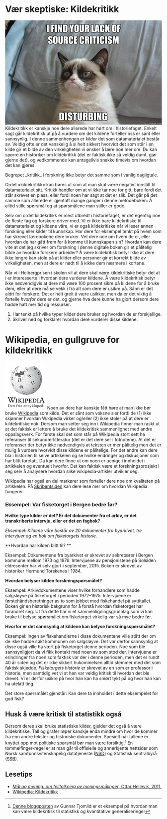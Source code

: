 # Vær skeptiske: Kildekritikk

<img class="right medium" src="../images/sourcecriticism.jpg" alt="Kildekritisk katt">Kildekritikk er kanskje noe dere allerede har hørt om i historiefaget. Enkelt sagt går kildekritikk ut på å vurdere om det kildene forteller oss er sant eller sannsynlig. I denne sammenhengen er _kilder_ det som datamaterialet består av. Veldig ofte er det vanskelig å si helt sikkert hvorvidt det som står i en kilde gir et bilde av den virkeligheten vi ønsker å lære noe mer om. Du kan spørre en historiker om kildekritikk (det er faktisk ikke så veldig dumt, gjør gjerne det), og vedkommende kan antagelivis snakke timevis om hvordan det kan gjøres.

<div class="boks">Begrepet _kritikk_ i forskning ikke betyr det samme som i vanlig dagligtale.</div>

Ordet «kildekritikk» kan høres ut som at man skal være negativt innstilt til datamaterialet sitt. Kritikk handler om at vi ikke tar noe for gitt, bare fordi det står skrevet en plass, eller fordi noen har sagt at det er slik. Det går på det samme som allerede er gjentatt mange ganger i denne metodeboken: Å alltid stille spørsmål og at spørsmålene man stiller er gode.

Selv om ordet kildekritikk er mest utbredt i historiefaget, er det egentlig noe de fleste fag og forskere driver med. Vi er ikke bare kildekritiske til datamaterialet og kildene våre, vi er også kildekritiske når vi leser annen forskning eller kilder til kunnskap. Har dere for eksempel tenkt på hvem som har skrevet lærebøkene dere bruker. Vet dere noe om hvem de er, eller hvordan de har gått frem for å komme til kunnskapen sin? Hvordan kan dere vite at det jeg skriver om forskning i denne digitale boken gir et pålitelig bilde av hvordan forskere arbeider? Å være kildekritisk betyr ikke at dere ikke lengre kan stole på at kilder eller personer gir et korrekt bilde av virkeligheten, men at dere er nødt til å kikke dem nærmere i kortene.

Når vi i Holbergprisen i skolen vil at dere skal være kildekritiske betyr det at i er interesserte i hvordan dere vurderer kildene. Å være kildekritisk betyr ikke nødvendigvis at dere må være 100 prosent sikre på kildene for å bruke dem, eller at dere må se vekk i fra alt som dere er usikre på. Sånn er det aldri for forskere. Det er helt greit å være usikker, men da er det viktig å fortelle _hvorfor_ dere er det, og gjerne hva dere kunne ha gjort dersom dere hadde hatt mer tid og ressurser.

  1. Har tenkt på hvilke typer kilder dere bruker og hvordan de er forskjellige.
  2. Skriver ned og forklarer hvordan dere vurderer disse kildene.


# Wikipedia, en gullgruve for kildekritikk

<img class="right" src="../images/wikipedia.png" alt="Wikipedia logo">Noen av dere har kanskje fått høre at man ikke bør bruke [Wikipedia](http://no.wikipedia.org) som kilde. Det er sånt som voksne sier fordi de (1) ikke skjønner hvordan Wikipedia virker og/eller (2) ikke stoler på at dere er kildekritiske nok. Dersom man setter seg inn i Wikipedia finner man raskt ut at det faktisk er lettere å bruke det kildekritisk sammenlignet med andre oppslagsverk. For første skal det som står på Wikipedia stort sett ha referanser til sekundærlitteratur (det er det dere ser i fotnotene). At det er referanser der betyr ikke nødvendigvis at teksten er mer pålitelig men det er mulig å vurdere hvorvidt disse kildene er pålitelige. For det andre kan dere bla i historien til selve artikkelen og se hvilke endringer og diskusjoner som har blitt foretatt. Da kan dere finne ut om noen er uenige i innholdet i artikkelen og eventuelt hvorfor. Det kan faktisk være et forskningsprosjekt i seg selv å analysere hvordan slike wikipedia-artikler utvikler seg.

Wikipedia har også en del markører som forteller dere noe om kvaliteten på artikkelen. På [Skribentsiden](http://no.wikipedia.org/wiki/Wikipedia:Portal) kan dere lese mer om hvordan Wikipedia fungerer.

### Eksempel: Var fisketorget i Bergen bedre før?

**Hvilke type kilder er det? Er det dokumenter fra et arkiv, er det transkriberte intervju, eller er det en fagbok?**

_Eksempel: Kildene våre består av 20 dokumenter fra byarkivet, tre intervjuer og en bok om fisketorgets historie._

**Hvordan har kilden blitt til? **

Eksempel: Dokumentene fra byarkivet er skrevet av sekretærer i Bergen kommune mellom 1973 og 1976. Intervjuene av pensjonistene på Solsiden eldresenter har vi selv gjort i september, 2015. Boken er skrevet av historiker Hermund Torskenes i 1984.

**Hvordan belyser kilden forskningspørsmålet?**

Eksempel: Arkivdokumentene viser hvilke forhandlere som hadde salgsløyve på fisketorget i perioden 1972–1975. Intervjuene er førstehåndsberetninger av to som jobbet med fiskehandel på syttitallet. Boken gir en historisk bakgrunn for å forstå hvordan fisketorget har forandret seg. Ut fra dette har vi et sammenligningsgrunnlag som vi kan bruke til belyse spørsmålet om fisketorget virkelig var så mye bedre før.

**Hvorfor er det sannsynlig at kildene kan belyse forskningsspørsmålet?**

Eksempel: Ingen av fiskehandlerne i disse dokumentene ville stått der om de ikke hadde søkt kommunen om salgsløyve. Det var derfor sannsynlig at disse også ville ha vært på fisketorget denne perioden. Noe som ble sannsynligjort da vi fikk kontakt med noen av som stod der. Intervjuene er erindringer fra noen som faktisk var der i denne perioden, men det er rundt 40 år siden og det er ikke sikkert hukommelsen alltid stemmer med det som faktisk skjedde. _Fisketorgets historie_ er skrevet av en som er professor i historie, men samtidig vet vi at han var veldig kritisk til hvordan det ble drevet. Vi er derfor usikre på hvor han kan ha smørt tykt på og hvor han kan ha utelatt ting.

<div class="boks">Det store spørsmålet gjenstår: Kan dere ta innholdet i dette eksempelet for god fisk?</div>

## Husk å være kritisk til statistikk også

Dersom deres skal bruke statistiske kilder, gjelder det også å være kildekritiske. Tall og grafer røper kanskje enda mindre om hvor de kommer fra enn andre tekster og historiske dokumenter. Spesielt når tallene er knyttet opp mot politiske spørsmål bør man være forsiktig.[^1] En tommelfinger-regel er at man går til offisielle og annerkjente nettsider som Norsk samfunnsvitenskapelig datatjeneste ([NSD](http://nsd.uib.no)) og Statistisk sentralbyrå ([SSB](http://ssb.no)).

## Lesetips

-   [_Mål og mening: om feiltolkning av meningsmålinger_, Ottar Hellevik, 2011.](http://urn.nb.no/URN:NBN:no-nb_digibok_2013102406005 "Nasjonalbiblioteket: Mål og Mening av Ottar Hellevik")
-   [Wikipedia: Kildekritikk](http://no.wikipedia.org/wiki/Kildekritikk "Wikipedia: Kildekritikk")

[^1]: [Denne bloggposten](http://tjomlid.com/2013/12/20/realitetsorientering-2/) av Gunnar Tjomlid er et eksempel på hvordan man kan være kildekritisk til statistikk og kvantitative generaliseringer
